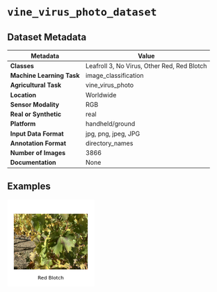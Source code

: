 
# `vine_virus_photo_dataset`

## Dataset Metadata

| Metadata | Value |
| --- | --- |
| **Classes** | Leafroll 3, No Virus, Other Red, Red Blotch |
| **Machine Learning Task** | image_classification |
| **Agricultural Task** | vine_virus_photo |
| **Location** | Worldwide |
| **Sensor Modality** | RGB |
| **Real or Synthetic** | real |
| **Platform** | handheld/ground |
| **Input Data Format** | jpg, png, jpeg, JPG |
| **Annotation Format** | directory_names |
| **Number of Images** | 3866 |
| **Documentation** | None |


## Examples

![Example Images for vine_virus_photo_dataset](https://github.com/Project-AgML/AgML/blob/dev/docs/sample_images/vine_virus_photo_dataset_examples.png)